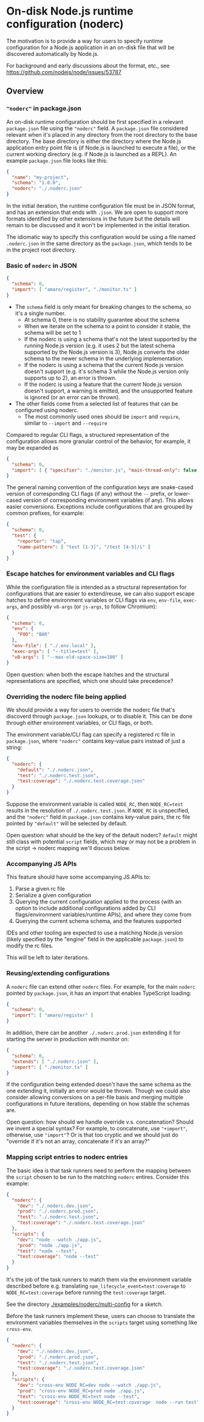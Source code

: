 # On-disk Node.js runtime configuration (noderc)

The motivation is to provide a way for users to specify runtime configuration for a Node.js application in an on-disk file that will be discovered automatically by Node.js.

For background and early discussions about the format, etc., see https://github.com/nodejs/node/issues/53787

## Overview

### `"noderc"` in package.json

An on-disk runtime configuration should be first specified in a relevant `package.json` file using the `"noderc"` field. A `package.json` file considered relevant when it's placed in any directory from the root directory to the base directory. The base directory is either the directory where the Node.js application entry point file is (if Node.js is launched to execute a file), or the current working directory (e.g. if Node.js is launched as a REPL). An example `package.json` file looks like this:

```json
{
  "name": "my-project",
  "schema": "1.0.0",
  "noderc": "./.noderc.json"
}
```

In the initial iteration, the runtime configuration file must be in JSON format, and has an extension that ends with `.json`. We are open to support more formats identified by other extensions in the future but the details will remain to be discussed and it won't be implemented in the initial iteration.

The idiomatic way to specify this configuration would be using a file named `.noderc.json` in the same directory as the `package.json`, which tends to be in the project root directory.


### Basic of `noderc` in JSON

```json
{
  "schema": 0,
  "import": [ "amaro/register", "./monitor.ts" ]
}
```

- The `schema` field is only meant for breaking changes to the schema, so it's a single number.
  - At schema 0, there is no stability guarantee about the schema
  - When we iterate on the schema to a point to consider it stable, the schema will be set to 1
  - If the noderc is using a schema that's not the latest supported by the running Node.js version (e.g. it uses 2 but the latest schema supported by the Node.js version is 3), Node.js converts the older schema to the newer schema in the underlying implementation.
  - If the noderc is using a schema that the current Node.js version doesn't support (e.g. it's schema 3 while the Node.js version only supports up to 2), an error is thrown.
  - If the noderc is using a feature that the current Node.js version doesn't support, a warning is emitted, and the unsupported feature is ignored (or an error can be thrown).
- The other fields come from a selected list of features that can be configured using noderc.
  - The most commonly used ones should be `import` and `require`, similar to `--import` and `--require`

Compared to regular CLI flags, a structured representation of the configuration allows more granular control of the behavior, for example, it may be expanded as

```json
{
  "schema": 0,
  "import": [ { "specifier": "./monitor.js", "main-thread-only": false } ]
}
```

The general naming convention of the configuration keys are snake-cased version of corresponding CLI flags (if any) without the `--` prefix, or lower-cased version of corresponding environment variables (if any). This allows easier conversions. Exceptions include configurations that are grouped by common prefixes, for example:

```json
{
  "schema": 0,
  "test": {
    "reporter": "tap",
    "name-pattern": [ "test [1-3]", "/test [4-5]/i" ]
  }
}
```

### Escape hatches for environment variables and CLI flags

While the configuration file is intended as a structural representation for configurations that are easier to extend/reuse, we can also support escape hatches to define environment variables or CLI flags via `env`, `env-file`, `exec-args`, and possibly `v8-args` (or `js-args`, to follow Chromium):

```json
{
  "schema": 0,
  "env": {
    "FOO": "BAR"
  },
  "env-file": [ "./.env.local" ],
  "exec-args": [ "--title=test" ],
  "v8-args": [ "--max-old-space-size=100" ]
}
```

Open question: when both the escape hatches and the structural representations are specified, which one should take precedence?

### Overriding the noderc file being applied

We should provide a way for users to override the noderc file that's discoverd through `package.json` lookups, or to disable it. This can be done through either environment variables, or CLI flags, or both.

The environment variable/CLI flag can specify a registered rc file in `package.json`, where `"noderc"` contains key-value pairs instead of just a string:

```json
{
  "noderc": {
    "default": "./.noderc.json",
    "test": "./.noderc.test.json",
    "test:coverage": "./.noderc.test.coverage.json"
  }
}
```

Suppose the environment variable is called `NODE_RC`, then `NODE_RC=test` results in the resolution of `./.noderc.test.json`. If `NODE_RC` is unspecified, and the `"noderc"` field in `package.json` contains key-value pairs, the rc file pointed by `"default"` will be selected by default.

Open question: what should be the key of the default noderc? `default` might still class with potential `script` fields, which may or may not be a problem in the script -> noderc mapping we'll discuss below.

### Accompanying JS APIs

This feature should have some accompanying JS APIs to:

1. Parse a given rc file
2. Serialize a given configuration
3. Querying the current configuration applied to the process (with an option to include additional configurations added by CLI flags/environment variables/runtime APIs), and where they come from
4. Querying the current schema schema, and the features supported

IDEs and other tooling are expected to use a matching Node.js version (likely specified by the "engine" field in the applicable `package.json`) to modify the rc files.

This will be left to later iterations.

### Reusing/extending configurations

A `noderc` file can extend other `noderc` files. For example, for the main `noderc` pointed by `package.json`, it has an import that enables TypeScript loading:

```json
{
  "schema": 0,
  "import": [ "amaro/register" ]
}
```

In addition, there can be another `./.noderc.prod.json` extending it for starting the server in production with monitor on:

```json
{
  "schema": 0,
  "extends": [ "./.noderc.json" ],
  "import": [ "./monitor.ts" ]
}
```

If the configuration being extended doesn't have the same schema as the one extending it, initially an error would be thrown. Though we could also consider allowing conversions on a per-file basis and merging multiple configurations in future iterations, depending on how stable the schemas are.

Open question: how should we handle override v.s. concatenation? Should we invent a special syntax? For example, to concatenate, use `"+import"`, otherwise, use `"import"`? Or is that too cryptic and we should just do "override if it's not an array, concatenate if it's an array?"


### Mapping script entries to noderc entries

The basic idea is that task runners need to perform the mapping between the `script` chosen to be run to the matching `noderc` entires. Consider this example:

```json
{
  "noderc": {
    "dev": "./.noderc.dev.json",
    "prod": "./.noderc.prod.json",
    "test": "./.noderc.test.json",
    "test:coverage": "./.noderc.test.coverage.json"
  },
  "scripts": {
    "dev": "node --watch ./app.js",
    "prod": "node ./app.js",
    "test": "node --test",
    "test:coverage": "node --test"
  }
}
```

It's the job of the task runners to match them via the environment variable described before e.g. translating `npm_lifecycle_event=test:coverage` to `NODE_RC=test:coverage` before running the `test:coverage` target.

See the directory [./examples/noderc/multi-config](./examples/noderc/multi-config) for a sketch.

Before the task runners implement these, users can choose to translate the environment variables themselves in the `scripts` target using something like `cross-env`.

```json
{
  "noderc": {
    "dev": "./.noderc.dev.json",
    "prod": "./.noderc.prod.json",
    "test": "./.noderc.test.json",
    "test:coverage": "./.noderc.test.coverage.json"
  },
  "scripts": {
    "dev": "cross-env NODE_RC=dev node --watch ./app.js",
    "prod": "cross-env NODE_RC=prod node ./app.js",
    "test": "cross-env NODE_RC=test node --test",
    "test:coverage": "cross-env NODE_RC=test:coverage  node --run test"
  }
}
```
